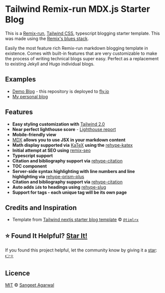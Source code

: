 # Tailwind Remix-run MDX.js Starter Blog

This is a [Remix-run](https://remix.run/), [Tailwind CSS](https://tailwindcss.com/), typescript blogging starter template.
This was made using the [Remix's blues stack](https://github.com/remix-run/blues-stack).

Easily the most feature rich Remix-run markdown blogging template in existence. Comes with built-in features that are very customizable to make the process of writing technical blogs super easy. Perfect as a replacement to existing Jekyll and Hugo individual blogs.

## Examples

- [Demo Blog](https://tailwind-remix-run-blues-starter-blog.fly.dev/) - this repository is deployed to [fly.io](https://fly.io/)
- [My personal blog](https://www.makebitbyte.com/)

## Features

- **Easy styling customization with** [Tailwind 2.0](https://blog.tailwindcss.com/tailwindcss-v2)
- **Near perfect lighthouse score** - [Lighthouse report](https://www.webpagetest.org/result/230614_BiDcB4_6X9/)
- **Mobile-friendly view**
- [MDX](https://mdxjs.com/) **allows you to use JSX in your markdown content**
- **Math display supported via** [KaTeX](https://katex.org/) **using the** [rehype-katex](https://www.npmjs.com/package/rehype-katex)
- **Initial attempt at SEO using** [remix-seo](https://github.com/chaance/remix-seo)
- **Typescript support**
- **Citation and bibliography support via** [rehype-citation](https://github.com/timlrx/rehype-citation)
- **TOC component**
- **Server-side syntax highlighting with line numbers and line highlighting via** [rehype-prism-plus](https://github.com/timlrx/rehype-prism-plus)
- **Citation and bibliography support via** [rehype-citation](https://github.com/timlrx/rehype-citation)
- **Auto adds `id`s to headings using** [rehype-slug](https://github.com/rehypejs/rehype-slug)
- **Support for tags - each unique tag will be its own page**

## Credits and Inspiration

- Template from [Tailwind nextjs starter blog template](https://github.com/timlrx/tailwind-nextjs-starter-blog) © [`@timlrx`](https://github.com/timlrx)

## ⭐ Found It Helpful? [Star It!](https://github.com/SangeetAgarwal/tailwind-remix-run-mdxjs-typescript-starter-blog//stargazers)

If you found this project helpful, let the community know by giving it a [star](https://github.com/SangeetAgarwal/tailwind-remix-run-mdxjs-typescript-starter-blog/stargazers): [👉⭐](https://github.com//SangeetAgarwal/tailwind-remix-run-mdxjs-typescript-starter-blog/stargazers)

## Licence

[MIT](https://github.com/SangeetAgarwal/bitoflearning/blob/main/LICENSE) © [Sangeet Agarwal](https://www.makebitbyte.com/)
